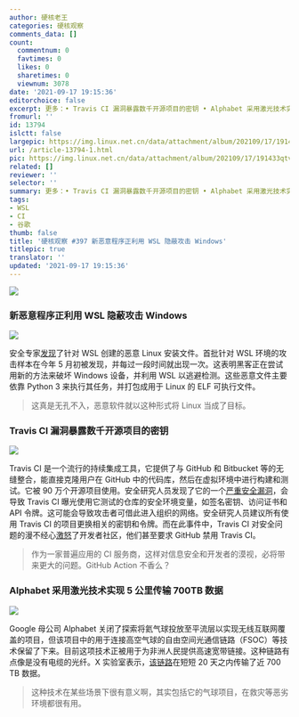 ```yaml
---
author: 硬核老王
categories: 硬核观察
comments_data: []
count:
  commentnum: 0
  favtimes: 0
  likes: 0
  sharetimes: 0
  viewnum: 3078
date: '2021-09-17 19:15:36'
editorchoice: false
excerpt: 更多：• Travis CI 漏洞暴露数千开源项目的密钥 • Alphabet 采用激光技术实现 5 公里传输 700TB 数据
fromurl: ''
id: 13794
islctt: false
largepic: https://img.linux.net.cn/data/attachment/album/202109/17/191433qtvap288t2428odr.jpg
url: /article-13794-1.html
pic: https://img.linux.net.cn/data/attachment/album/202109/17/191433qtvap288t2428odr.jpg.thumb.jpg
related: []
reviewer: ''
selector: ''
summary: 更多：• Travis CI 漏洞暴露数千开源项目的密钥 • Alphabet 采用激光技术实现 5 公里传输 700TB 数据
tags:
- WSL
- CI
- 谷歌
thumb: false
title: '硬核观察 #397 新恶意程序正利用 WSL 隐蔽攻击 Windows'
titlepic: true
translator: ''
updated: '2021-09-17 19:15:36'
---
```


![](https://img.linux.net.cn/data/attachment/album/202109/17/191433qtvap288t2428odr.jpg)


### 新恶意程序正利用 WSL 隐蔽攻击 Windows


![](https://img.linux.net.cn/data/attachment/album/202109/17/191444rqlraoklkaxepe58.jpg)


安全专家[发现](https://www.bleepingcomputer.com/news/security/new-malware-uses-windows-subsystem-for-linux-for-stealthy-attacks/)了针对 WSL 创建的恶意 Linux 安装文件。首批针对 WSL 环境的攻击样本在今年 5 月初被发现，并每过一段时间就出现一次。这表明黑客正在尝试用新的方法来破坏 Windows 设备，并利用 WSL 以逃避检测。这些恶意文件主要依靠 Python 3 来执行其任务，并打包成用于 Linux 的 ELF 可执行文件。



> 
> 这真是无孔不入，恶意软件就以这种形式将 Linux 当成了目标。
> 
> 
> 


### Travis CI 漏洞暴露数千开源项目的密钥


![](https://img.linux.net.cn/data/attachment/album/202109/17/191503qjctlnknhllffhoz.jpg)


Travis CI 是一个流行的持续集成工具，它提供了与 GitHub 和 Bitbucket 等的无缝整合，能直接克隆用户在 GitHub 中的代码库，然后在虚拟环境中进行构建和测试。它被 90 万个开源项目使用。安全研究人员发现了它的一个[严重安全漏洞](https://arstechnica.com/information-technology/2021/09/travis-ci-flaw-exposed-secrets-for-thousands-of-open-source-projects/)，会导致 Travis CI 曝光使用它测试的仓库的安全环境变量，如签名密钥、访问证书和 API 令牌。这可能会导致攻击者可借此进入组织的网络。安全研究人员建议所有使用 Travis CI 的项目更换相关的密钥和令牌。而在此事件中，Travis CI 对安全问题的漫不经心[激怒](https://twitter.com/peter_szilagyi/status/1437646118700175360)了开发者社区，他们甚至要求 GitHub 禁用 Travis CI。



> 
> 作为一家普遍应用的 CI 服务商，这样对信息安全和开发者的漠视，必将带来更大的问题。GitHub Action 不香么？
> 
> 
> 


### Alphabet 采用激光技术实现 5 公里传输 700TB 数据


![](https://img.linux.net.cn/data/attachment/album/202109/17/191523qz6uj7ujbs5fgyhr.jpg)


Google 母公司 Alphabet 关闭了探索将氦气球投放至平流层以实现无线互联网覆盖的项目，但该项目中的用于连接高空气球的自由空间光通信链路（FSOC）等技术保留了下来。目前这项技术正被用于为非洲人民提供高速宽带链接。这种链路有点像是没有电缆的光纤。X 实验室表示，[该链路](https://www.theverge.com/2021/9/16/22677015/project-taara-fsoc-wireless-internet-kinshasa-congo-fiber)在短短 20 天之内传输了近 700 TB 数据。



> 
> 这种技术在某些场景下很有意义啊，其实包括它的气球项目，在救灾等恶劣环境都很有用。
> 
> 
>